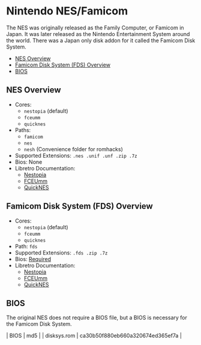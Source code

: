 # Nintendo NES/Famicom

The NES was originally released as the Family Computer, or Famicom in Japan. It was later released as the Nintendo Entertainment System around the world. There was a Japan only disk addon for it called the Famicom Disk System.

- [NES Overview](#nes-overview)
- [Famicom Disk System (FDS) Overview](#famicom-disk-system-fds-overview)
- [BIOS](#bios)

## NES Overview

- Cores:
  - `nestopia` (default)
  - `fceumm`
  - `quicknes`
- Paths:
  - `famicom`
  - `nes`
  - `nesh` (Convenience folder for romhacks)
- Supported Extensions: `.nes .unif .unf .zip .7z`
- Bios: None
- Libretro Documentation:
  - [Nestopia](https://docs.libretro.com/library/nestopia_ue/)
  - [FCEUmm](https://docs.libretro.com/library/fceumm/)
  - [QuickNES](https://docs.libretro.com/library/quicknes/)

## Famicom Disk System (FDS) Overview

- Cores:
  - `nestopia` (default)
  - `fceumm`
  - `quicknes`
- Path: `fds`
- Supported Extensions: `.fds .zip .7z`
- Bios: [Required](#bios)
- Libretro Documentation:
  - [Nestopia](https://docs.libretro.com/library/nestopia_ue/)
  - [FCEUmm](https://docs.libretro.com/library/fceumm/)
  - [QuickNES](https://docs.libretro.com/library/quicknes/)

## BIOS

The original NES does not require a BIOS file, but a BIOS is necessary for the Famicom Disk System.

| BIOS          | md5                              |
| disksys.rom   | ca30b50f880eb660a320674ed365ef7a |
